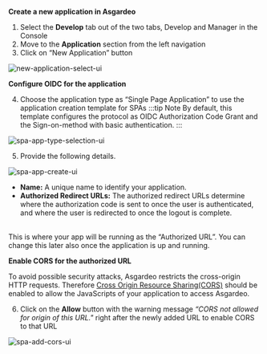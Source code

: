 **Create a new application in Asgardeo**

1. Select the **Develop** tab out of the two tabs, Develop and Manager in the Console
2. Move to the **Application** section from the left navigation
3. Click on “New Application” button 

<img :src="$withBase('/assets/img/guides/applications/new-app-view.png')" alt="new-application-select-ui">

**Configure OIDC for the application**

4. Choose the application type as “Single Page Application” to use the application creation template for SPAs
:::tip Note
By default, this template configures the protocol as OIDC Authorization Code Grant and the Sign-on-method with basic authentication.
:::

<img :src="$withBase('/assets/img/guides/applications/spa-app-type.png')" alt="spa-app-type-selection-ui">
   
5. Provide the following details.

<img :src="$withBase('/assets/img/guides/applications/spa-app-create.png')" alt="spa-app-create-ui">

- **Name:** A unique name to identify your application.
- **Authorized Redirect URLs:** The authorized redirect URLs determine where the authorization code is sent to once the user is authenticated, and where the user is redirected to once the logout is complete. 
<br>
This is where your app will be running as the “Authorized URL”. You can change this later also once the application is up and running.

**Enable CORS for the authorized URL**

To avoid possible security attacks, Asgardeo restricts the cross-origin HTTP requests. Therefore [Cross Origin Resource Sharing(CORS)](TODO:link-to-concept) should be enabled to allow the JavaScripts of your application to access Asgardeo. 

6. Click on the **Allow** button with the warning message *“CORS not allowed for origin of this URL."* right after the newly added URL to enable CORS to that URL

<img :src="$withBase('/assets/img/guides/applications/add-spa-cors-ui.png')" alt="spa-add-cors-ui">
